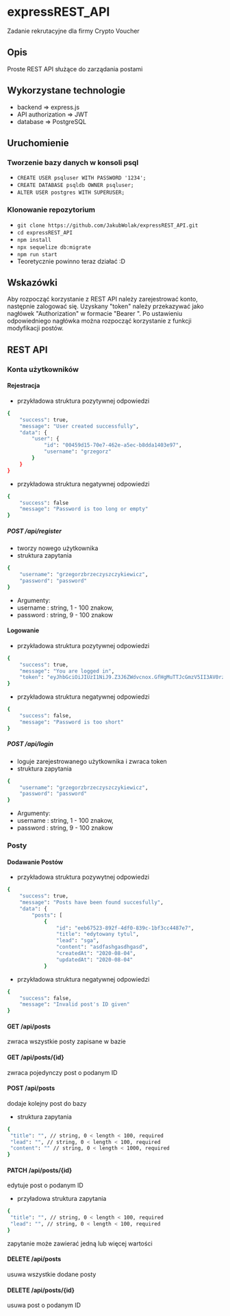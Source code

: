 # expressREST_API
Zadanie rekrutacyjne dla firmy Crypto Voucher

## Opis
Proste REST API służące do zarządania postami

## Wykorzystane technologie
- backend => express.js
- API authorization => JWT
- database => PostgreSQL


## Uruchomienie
### Tworzenie bazy danych w konsoli psql
- ```CREATE USER psqluser WITH PASSWORD '1234';```
- ```CREATE DATABASE psqldb OWNER psqluser;```
- ```ALTER USER postgres WITH SUPERUSER;```
### Klonowanie repozytorium
- ```git clone https://github.com/JakubWolak/expressREST_API.git```
- ```cd expressREST_API```
- ```npm install```
- ```npx sequelize db:migrate```
- ```npm run start```
- Teoretycznie powinno teraz działać :D


## Wskazówki
Aby rozpocząć korzystanie z REST API należy zarejestrować konto, następnie zalogować się. Uzyskany "token" należy przekazywać jako nagłówek "Authorization" w formacie "Bearer <token>". Po ustawieniu odpowiedniego nagłówka można rozpocząć korzystanie z funkcji modyfikacji postów.

## REST API

### Konta użytkowników

#### Rejestracja
- przykładowa struktura pozytywnej odpowiedzi
```bash
{
    "success": true,
    "message": "User created successfully",
    "data": {
        "user": {
            "id": "00459d15-70e7-462e-a5ec-b8dda1403e97",
            "username": "grzegorz"
        }
    }
}
```
- przykładowa struktura negatywnej odpowiedzi
```bash
{
    "success": false
    "message": "Password is too long or empty"
}
```

##### POST /api/register
- tworzy nowego użytkownika
- struktura zapytania
```bash
{
    "username": "grzegorzbrzeczyszczykiewicz",
    "password": "password"
}
```
- Argumenty:
- username : string, 1 - 100 znakow,
- password : string, 9 - 100 znakow

#### Logowanie
- przykładowa struktura pozytywnej odpowiedzi
```bash
{
    "success": true,
    "message": "You are logged in",
    "token": "eyJhbGciOiJIUzI1NiJ9.Z3J6ZWdvcnox.GfHgMuTTJcGmzV5II3AV0rz46V5sJ_Xn03iZ_d_0uK4"
}
```
- przykładowa struktura negatywnej odpowiedzi
```bash
{
    "success": false,
    "message": "Password is too short"
}
```

##### POST /api/login
- loguje zarejestrowanego użytkownika i zwraca token
- struktura zapytania
```bash
{
    "username": "grzegorzbrzeczyszczykiewicz",
    "password": "password"
}
```
- Argumenty:
- username : string, 1 - 100 znakow,
- password : string, 9 - 100 znakow


### Posty

#### Dodawanie Postów
- przykładowa struktura pozywytnej odpowiedzi
```bash
{
    "success": true,
    "message": "Posts have been found succesfully",
    "data": {
        "posts": [
            {
                "id": "eeb67523-892f-4df0-839c-1bf3cc4487e7",
                "title": "edytowany tytul",
                "lead": "sga",
                "content": "asdfashgasdhgasd",
                "createdAt": "2020-08-04",
                "updatedAt": "2020-08-04"
            }
```
- przykładowa struktura negatywnej odpowiedzi
```bash
{
    "success": false,
    "message": "Invalid post's ID given"
}
```

#### GET /api/posts
zwraca wszystkie posty zapisane w bazie

#### GET /api/posts/{id}
zwraca pojedynczy post o podanym ID

#### POST /api/posts
dodaje kolejny post do bazy
- struktura zapytania
```bash
{
 "title": "", // string, 0 < length < 100, required
 "lead": "", // string, 0 < length < 100, required
 "content": "" // string, 0 < length < 1000, required
}
```

#### PATCH /api/posts/{id}
edytuje post o podanym ID
- przyładowa struktura zapytania
```bash
{
 "title": "", // string, 0 < length < 100, required
 "lead": "", // string, 0 < length < 100, required
}
```
zapytanie może zawierać jedną lub więcej wartości

#### DELETE /api/posts
usuwa wszystkie dodane posty

#### DELETE /api/posts/{id}
usuwa post o podanym ID
 
